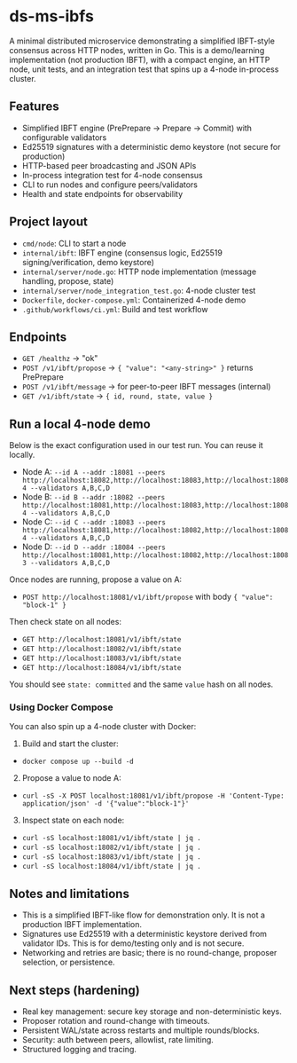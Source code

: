 # ds-ms-ibfs

A minimal distributed microservice demonstrating a simplified IBFT-style consensus across HTTP nodes, written in Go. This is a demo/learning implementation (not production IBFT), with a compact engine, an HTTP node, unit tests, and an integration test that spins up a 4-node in-process cluster.

## Features

- Simplified IBFT engine (PrePrepare -> Prepare -> Commit) with configurable validators
- Ed25519 signatures with a deterministic demo keystore (not secure for production)
- HTTP-based peer broadcasting and JSON APIs
- In-process integration test for 4-node consensus
- CLI to run nodes and configure peers/validators
- Health and state endpoints for observability

## Project layout

- `cmd/node`: CLI to start a node
- `internal/ibft`: IBFT engine (consensus logic, Ed25519 signing/verification, demo keystore)
- `internal/server/node.go`: HTTP node implementation (message handling, propose, state)
- `internal/server/node_integration_test.go`: 4-node cluster test
- `Dockerfile`, `docker-compose.yml`: Containerized 4-node demo
- `.github/workflows/ci.yml`: Build and test workflow

## Endpoints

- `GET /healthz` → "ok"
- `POST /v1/ibft/propose` → `{ "value": "<any-string>" }` returns PrePrepare
- `POST /v1/ibft/message` → for peer-to-peer IBFT messages (internal)
- `GET /v1/ibft/state` → `{ id, round, state, value }`

## Run a local 4-node demo

Below is the exact configuration used in our test run. You can reuse it locally.

- Node A: `--id A --addr :18081 --peers http://localhost:18082,http://localhost:18083,http://localhost:18084 --validators A,B,C,D`
- Node B: `--id B --addr :18082 --peers http://localhost:18081,http://localhost:18083,http://localhost:18084 --validators A,B,C,D`
- Node C: `--id C --addr :18083 --peers http://localhost:18081,http://localhost:18082,http://localhost:18084 --validators A,B,C,D`
- Node D: `--id D --addr :18084 --peers http://localhost:18081,http://localhost:18082,http://localhost:18083 --validators A,B,C,D`

Once nodes are running, propose a value on A:

- `POST http://localhost:18081/v1/ibft/propose` with body `{ "value": "block-1" }`

Then check state on all nodes:

- `GET http://localhost:18081/v1/ibft/state`
- `GET http://localhost:18082/v1/ibft/state`
- `GET http://localhost:18083/v1/ibft/state`
- `GET http://localhost:18084/v1/ibft/state`

You should see `state: committed` and the same `value` hash on all nodes.

### Using Docker Compose

You can also spin up a 4-node cluster with Docker:

1) Build and start the cluster:

- `docker compose up --build -d`

2) Propose a value to node A:

- `curl -sS -X POST localhost:18081/v1/ibft/propose -H 'Content-Type: application/json' -d '{"value":"block-1"}'`

3) Inspect state on each node:

- `curl -sS localhost:18081/v1/ibft/state | jq .`
- `curl -sS localhost:18082/v1/ibft/state | jq .`
- `curl -sS localhost:18083/v1/ibft/state | jq .`
- `curl -sS localhost:18084/v1/ibft/state | jq .`

## Notes and limitations

- This is a simplified IBFT-like flow for demonstration only. It is not a production IBFT implementation.
- Signatures use Ed25519 with a deterministic keystore derived from validator IDs. This is for demo/testing only and is not secure.
- Networking and retries are basic; there is no round-change, proposer selection, or persistence.

## Next steps (hardening)

- Real key management: secure key storage and non-deterministic keys.
- Proposer rotation and round-change with timeouts.
- Persistent WAL/state across restarts and multiple rounds/blocks.
- Security: auth between peers, allowlist, rate limiting.
- Structured logging and tracing.
